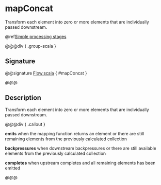 # mapConcat

Transform each element into zero or more elements that are individually passed downstream.

@ref[Simple processing stages](../index.md#simple-processing-stages)

@@@div { .group-scala }

## Signature

@@signature [Flow.scala]($akka$/akka-stream/src/main/scala/akka/stream/scaladsl/Flow.scala) { #mapConcat }

@@@

## Description

Transform each element into zero or more elements that are individually passed downstream.


@@@div { .callout }

**emits** when the mapping function returns an element or there are still remaining elements from the previously calculated collection

**backpressures** when downstream backpressures or there are still available elements from the previously calculated collection

**completes** when upstream completes and all remaining elements has been emitted

@@@

